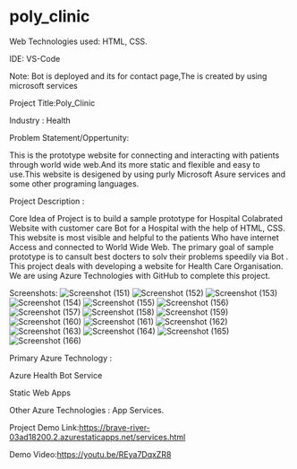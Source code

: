 # poly_clinic
Web Technologies used: HTML, CSS.

IDE: VS-Code

Note: Bot is deployed and its for contact page,The is created by using microsoft services

Project Title:Poly_Clinic

Industry : Health

Problem Statement/Oppertunity:

This is the prototype website for connecting and interacting with patients through world wide web.And its more static and flexible and easy to use.This website is desigened by using purly Microsoft  Asure services and some other programing languages. 

Project Description :

Core Idea of Project is to build a sample prototype for Hospital Colabrated Website with customer care Bot for a Hospital with the help of HTML, CSS. This website is most visible and helpful to the patients Who have internet Access and connected to World Wide Web. The primary goal of sample prototype is to cansult best docters to solv their problems  speedily via Bot . This project deals with developing a website for Health Care Organisation. We are using Azure Technologies with GitHub to complete this project.

Screenshots:
![Screenshot (151)](https://user-images.githubusercontent.com/115973707/214874916-5e3eb52b-5468-44d8-a22e-2a590f33945d.png)
![Screenshot (152)](https://user-images.githubusercontent.com/115973707/214874926-d9dd02b1-8b48-4151-8cd9-dbca74476847.png)
![Screenshot (153)](https://user-images.githubusercontent.com/115973707/214874933-2dd8ee8d-9888-4b75-a057-7b7160eb7e45.png)
![Screenshot (154)](https://user-images.githubusercontent.com/115973707/214874937-4053a621-f938-4844-ad2b-8f7121dfa647.png)
![Screenshot (155)](https://user-images.githubusercontent.com/115973707/214874947-2784a519-914b-4c77-9059-2086ea87eeff.png)
![Screenshot (156)](https://user-images.githubusercontent.com/115973707/214874950-5c4c3c59-a8eb-4334-a3cb-c739883bb4b6.png)
![Screenshot (157)](https://user-images.githubusercontent.com/115973707/214874952-f23753af-9354-40ee-b195-ad187ab1888b.png)
![Screenshot (158)](https://user-images.githubusercontent.com/115973707/214874960-2814699f-5014-442d-991a-18cb71ef354f.png)
![Screenshot (159)](https://user-images.githubusercontent.com/115973707/214874971-2bef59de-c7f0-4954-80ad-9de266d650f7.png)
![Screenshot (160)](https://user-images.githubusercontent.com/115973707/214874979-f4ab84eb-97b6-4319-8452-68193b5dbb64.png)
![Screenshot (161)](https://user-images.githubusercontent.com/115973707/214874988-fb59ded1-d9b5-4c14-b5c7-f4e89e56847a.png)
![Screenshot (162)](https://user-images.githubusercontent.com/115973707/214874993-7b9830c3-5eef-4879-951e-d887ccbfa335.png)
![Screenshot (163)](https://user-images.githubusercontent.com/115973707/214874997-e7a4f29a-d1a3-4dac-a19d-d183816ece77.png)
![Screenshot (164)](https://user-images.githubusercontent.com/115973707/214875000-4181295c-fd78-4d8e-9666-7fcd5a600ecc.png)
![Screenshot (165)](https://user-images.githubusercontent.com/115973707/214875003-9183175e-9647-4a8e-a7e6-7412c8e03855.png)
![Screenshot (166)](https://user-images.githubusercontent.com/115973707/214875007-dfde808c-c835-40d4-adf2-e0b7438f7a82.png)

Primary Azure Technology :

Azure Health Bot Service

Static Web Apps

Other Azure Technologies : App Services.

Project Demo Link:https://brave-river-03ad18200.2.azurestaticapps.net/services.html

Demo Video:https://youtu.be/REya7DqxZR8
